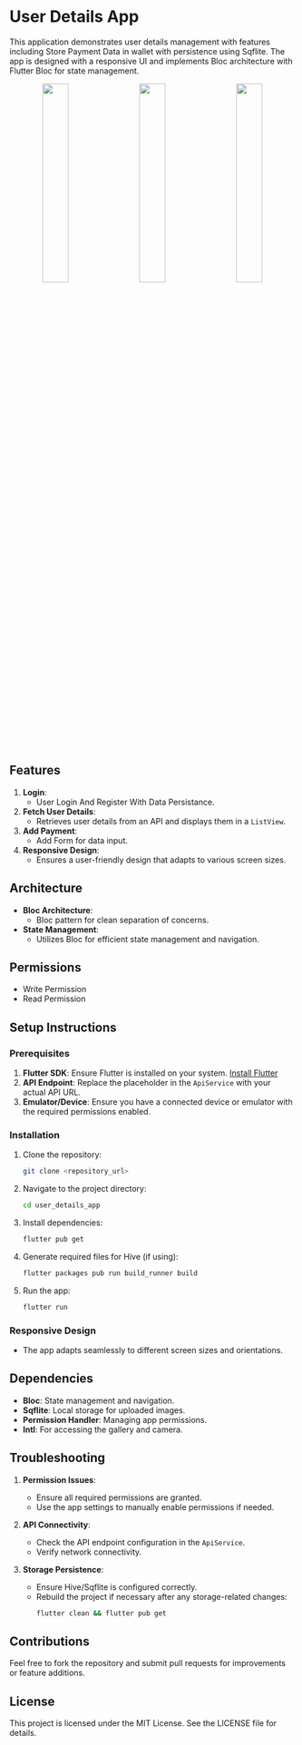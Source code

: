 # User Details App

This application demonstrates user details management with features including Store Payment Data in wallet with persistence using Sqflite. The app is designed with a responsive UI and implements Bloc architecture with Flutter Bloc for state management.
<p align="center">
  <img src="https://github.com/user-attachments/assets/c160998b-e900-46f9-b0a1-1eba0a448a06" width="30%" style="margin-right: 16px;" />
  <img src="https://github.com/user-attachments/assets/96df1c7f-ccda-4257-ae24-e916c8aba9af" width="30%" style="margin-right: 16px;" />
  <img src="https://github.com/user-attachments/assets/84315fb2-d7bc-458d-9982-cda3aa5a114c" width="30%" />
</p>



## Features

1. **Login**:
   - User Login And Register With Data Persistance.
2. **Fetch User Details**:
   - Retrieves user details from an API and displays them in a `ListView`.
3. **Add Payment**:
   - Add Form for data input.
4. **Responsive Design**:
   - Ensures a user-friendly design that adapts to various screen sizes.

## Architecture

- **Bloc Architecture**:
  - Bloc pattern for clean separation of concerns.
- **State Management**:
  - Utilizes Bloc for efficient state management and navigation.

## Permissions

- Write Permission
- Read Permission

## Setup Instructions

### Prerequisites

1. **Flutter SDK**: Ensure Flutter is installed on your system. [Install Flutter](https://flutter.dev/docs/get-started/install)
2. **API Endpoint**: Replace the placeholder in the `ApiService` with your actual API URL.
3. **Emulator/Device**: Ensure you have a connected device or emulator with the required permissions enabled.

### Installation

1. Clone the repository:
   ```bash
   git clone <repository_url>
   ```
2. Navigate to the project directory:
   ```bash
   cd user_details_app
   ```
3. Install dependencies:
   ```bash
   flutter pub get
   ```
4. Generate required files for Hive (if using):
   ```bash
   flutter packages pub run build_runner build
   ```
5. Run the app:
   ```bash
   flutter run
   ```


### Responsive Design

- The app adapts seamlessly to different screen sizes and orientations.

## Dependencies

- **Bloc**: State management and navigation.
- **Sqflite**: Local storage for uploaded images.
- **Permission Handler**: Managing app permissions.
- **Intl**: For accessing the gallery and camera.

## Troubleshooting

1. **Permission Issues**:
   - Ensure all required permissions are granted.
   - Use the app settings to manually enable permissions if needed.

2. **API Connectivity**:
   - Check the API endpoint configuration in the `ApiService`.
   - Verify network connectivity.

3. **Storage Persistence**:
   - Ensure Hive/Sqflite is configured correctly.
   - Rebuild the project if necessary after any storage-related changes:
     ```bash
     flutter clean && flutter pub get
     ```

## Contributions

Feel free to fork the repository and submit pull requests for improvements or feature additions.

## License

This project is licensed under the MIT License. See the LICENSE file for details.

